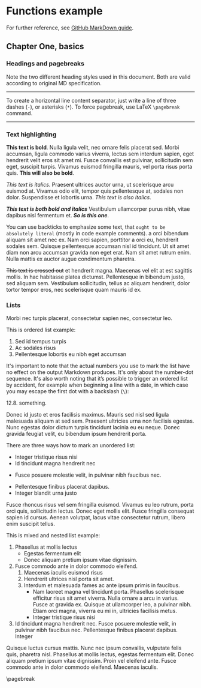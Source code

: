 Functions example
=================

For further reference, see [GitHub MarkDown guide](https://guides.github.com/features/mastering-markdown/).

Chapter One, basics
-------------------

### Headings and pagebreaks

Note the two different heading styles used in this document. Both are valid according to original MD specification.

---

To create a horizontal line content separator, just write a line of three dashes (`-`), or asterisks (`*`). To force pagebreak, use LaTeX `\pagebreak` command.

***

### Text highlighting
**This text is bold**. Nulla ligula velit, nec ornare felis placerat sed. Morbi accumsan, ligula commodo varius viverra, lectus sem interdum sapien, eget hendrerit velit eros sit amet mi. Fusce convallis est pulvinar, sollicitudin sem eget, suscipit turpis. Vivamus euismod fringilla mauris, vel porta risus porta quis. __This will also be bold__.

*This text is italics*. Praesent ultrices auctor urna, ut scelerisque arcu euismod at. Vivamus odio elit, tempor quis pellentesque at, sodales non dolor. Suspendisse et lobortis urna. _This text is also italics_.

***This text is both bold and italics*** Vestibulum ullamcorper purus nibh, vitae dapibus nisl fermentum et. ___So is this one___.

You can use backticks to emphasize some text, that `ought to be absolutely literal` (mostly in code example comments). a orci bibendum aliquam sit amet nec ex. Nam orci sapien, porttitor a orci eu, hendrerit sodales sem. Quisque pellentesque accumsan nisl id tincidunt. Ut sit amet diam non arcu accumsan gravida non eget erat. Nam sit amet rutrum enim. Nulla mattis ex auctor augue condimentum pharetra. 

~~This text is crossed out~~ et hendrerit magna. Maecenas vel elit at est sagittis mollis. In hac habitasse platea dictumst. Pellentesque in bibendum justo, sed aliquam sem. Vestibulum sollicitudin, tellus ac aliquam hendrerit, dolor tortor tempor eros, nec scelerisque quam mauris id ex.



### Lists

Morbi nec turpis placerat, consectetur sapien nec, consectetur leo. 

This is ordered list example:

1. Sed id tempus turpis
3. Ac sodales risus
10. Pellentesque lobortis eu nibh eget accumsan

It's important to note that the actual numbers you use to mark the list have no effect on the output Markdown produces. It's only about the number-dot sequence. It's also worth noting that it’s possible to trigger an ordered list by accident, for example when beginning a line with a date, in which case you may escape the first dot with a backslash (`\`):

12\.8. something.

Donec id justo et eros facilisis maximus. Mauris sed nisl sed ligula malesuada aliquam at sed sem. Praesent ultricies urna non facilisis egestas. Nunc egestas dolor dictum turpis tincidunt lacinia eu eu neque. Donec gravida feugiat velit, eu bibendum ipsum hendrerit porta. 

There are three ways how to mark an unordered list:

* Integer tristique risus nisi
* Id tincidunt magna hendrerit nec

+  Fusce posuere molestie velit, in pulvinar nibh faucibus nec. 

- Pellentesque finibus placerat dapibus. 
- Integer blandit urna justo

Fusce rhoncus risus vel sem fringilla euismod. Vivamus eu leo rutrum, porta orci quis, sollicitudin lectus. Donec eget mollis elit. Fusce fringilla consequat sapien id cursus. Aenean volutpat, lacus vitae consectetur rutrum, libero enim suscipit tellus. 

This is mixed and nested list example:

1. Phasellus at mollis lectus
	- Egestas fermentum elit
	- Donec aliquam pretium ipsum vitae dignissim. 
2. Fusce commodo ante in dolor commodo eleifend. 
	1. Maecenas iaculis euismod risus
	2. Hendrerit ultrices nisl porta sit amet.
	3. Interdum et malesuada fames ac ante ipsum primis in faucibus. 
		* Nam laoreet magna vel tincidunt porta. Phasellus scelerisque efficitur risus sit amet viverra.
		Nulla ornare a arcu in varius. Fusce at gravida ex. Quisque at ullamcorper leo, a pulvinar nibh. Etiam orci magna, viverra eu mi in, ultricies facilisis metus. 
        * Integer tristique risus nisi 
3. Id tincidunt magna hendrerit nec. Fusce posuere molestie velit, in pulvinar nibh faucibus nec. Pellentesque finibus placerat dapibus. Integer

Quisque luctus cursus mattis. Nunc nec ipsum convallis, vulputate felis quis, pharetra nisl. Phasellus at mollis lectus, egestas fermentum elit. Donec aliquam pretium ipsum vitae dignissim. Proin vel eleifend ante. Fusce commodo ante in dolor commodo eleifend. Maecenas iaculis.

\pagebreak
